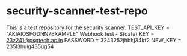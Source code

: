 # security-scanner-test-repo
This is a test repository for the security scanner.
TEST_API_KEY = "AKIAIOSFODNN7EXAMPLE" 
Webhook test - $(date)
KEY = 23z241@psgtech.ac.in
PASSWORD = 3243252jhbhj34kf2
NEW_KEY = 235l3huig435ug54

